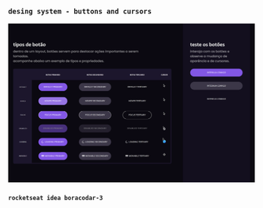 ### `desing system - buttons and cursors`
![Alt text](preview.png)
#### `rocketseat idea boracodar-3`